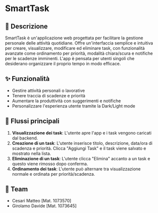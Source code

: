 # SmartTask 

## 📝 Descrizione

SmartTask è un'applicazione web progettata per facilitare la gestione personale delle attività quotidiane. Offre un'interfaccia semplice e intuitiva per creare, visualizzare, modificare ed eliminare task, con funzionalità avanzate come ordinamento per priorità, modalità chiara/scura e notifiche per le scadenze imminenti. L'app è pensata per utenti singoli che desiderano organizzare il proprio tempo in modo efficace.

## ✨ Funzionalità

* Gestire attività personali o lavorative
* Tenere traccia di scadenze e priorità
* Aumentare la produttività con suggerimenti e notifiche
* Personalizzare l'esperienza utente tramite la Dark/Light mode

## 🔄 Flussi principali

1.  **Visualizzazione dei task**: L'utente apre l'app e i task vengono caricati dal backend.
2.  **Creazione di un task**: L'utente inserisce titolo, descrizione, data/ora di scadenza e priorità. Clicca "Aggiungi Task" e il task viene salvato e mostrato nella lista.
3.  **Eliminazione di un task**: L'utente clicca "Elimina" accanto a un task e questo viene rimosso dopo conferma.
4.  **Ordinamento dei task**: L'utente può alternare tra visualizzazione normale e ordinata per priorità/scadenza.

## 👥 Team

* Cesari Matteo \[Mat. 1073570]
* Girolamo Davide \[Mat. 1073645]
